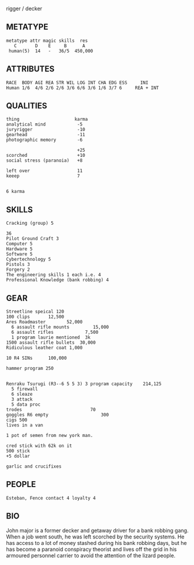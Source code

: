 rigger / decker



METATYPE
--------

    metatype attr magic skills  res
       C       D    E     B      A 
     human(5)  14   -   36/5  450,000



ATTRIBUTES
----------

    RACE  BODY AGI REA STR WIL LOG INT CHA EDG ESS     INI
    Human 1/6  4/6 2/6 2/6 3/6 6/6 3/6 1/6 3/7 6     REA + INT



QUALITIES
---------

    thing                     karma
    analytical mind            -5
    juryrigger                 -10
    gearhead                   -11
    photographic memory        -6
    
                               +25
    scorched                   +10
    social stress (paranoia)   +8
    
    left over                  11
    keeep                      7
    
    
    6 karma


SKILLS
------

    Cracking (group) 5
    
    36
    Pilot Ground Craft 3
    Computer 5
    Hardware 5
    Software 5
    Cybertechnology 5
    Pistols 3
    Forgery 2
    The engineering skills 1 each i.e. 4
    Professional Knowledge (bank robbing) 4
    

GEAR
----

    Streetline speical 120
    100 clips		12,500
    Ares Roadmaster        52,000
      6 assault rifle mounts         15,000
      6 assault rifles            7,500
      1 program laurie mentioned  3k
    1500 assault rifle bullets	30,000
    Ridiculous leather coat 1,000
    
    10 R4 SINs		100,000
    
    hammer program 250
    
    
    Renraku Tsurugi (R3--6 5 5 3) 3 program capacity	214,125
      5 firewall
      6 sleaze
      3 attack
      5 data proc
    trodes							70
    goggles	R6 empty					300
    cigs 500
    lives in a van                               
    
    1 pot of semen from new york man.
    
    cred stick with 62k on it
    500 stick
    +5 dollar
    
    garlic and crucifixes

PEOPLE
------

    Esteban, Fence contact 4 loyalty 4

BIO
---

John major is a former decker and getaway driver for a bank robbing gang. When
a job went south, he was left scorched by the security systems. He has access
to a lot of money stashed during his bank robbing days, but he has become a
paranoid conspiracy theorist and lives off the grid in his armoured personnel
carrier to avoid the attention of the lizard people.
